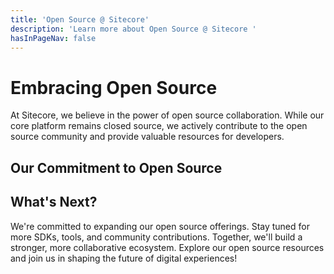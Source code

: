 ```yaml
---
title: 'Open Source @ Sitecore'
description: 'Learn more about Open Source @ Sitecore '
hasInPageNav: false
---
```

# Embracing Open Source

At Sitecore, we believe in the power of open source collaboration. While our core platform remains closed source, we actively contribute to the open source community and provide valuable resources for developers.

## Our Commitment to Open Source

<Row columns="3">

<Article title="Open Source Examples" description="We understand that learning by example is essential. That's why we offer a range of open source example implementations. These serve as practical guides for building solutions on top of Sitecore." />

<Article title="Open Source Tools and Scripts" description="Developers can leverage our open source tools and scripts to enhance their projects. Whether it's a custom module, utility, or integration, our GitHub repositories are a treasure trove of resources." />

<Article title="Software Development Kits (SDKs)" description="Sitecore provides SDKs that simplify integration with our platform. These SDKs are open source and allow developers to create custom solutions, connect to APIs, and extend Sitecore's capabilities." />
</Row>

## What's Next?

We're committed to expanding our open source offerings. Stay tuned for more SDKs, tools, and community contributions. Together, we'll build a stronger, more collaborative ecosystem. Explore our open source resources and join us in shaping the future of digital experiences!